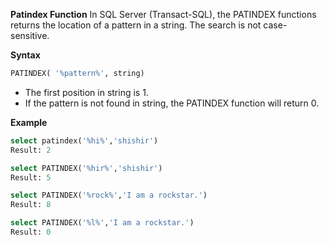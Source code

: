 **Patindex Function**
In SQL Server (Transact-SQL), the PATINDEX functions returns the location of a pattern in a string. The search is not case-sensitive.

**Syntax**
```SQL
PATINDEX( '%pattern%', string)
```

- The first position in string is 1.
- If the pattern is not found in string, the PATINDEX function will return 0.

**Example**

```SQL
select patindex('%hi%','shishir')
Result: 2

select PATINDEX('%hir%','shishir')
Result: 5

select PATINDEX('%rock%','I am a rockstar.')
Result: 8

select PATINDEX('%l%','I am a rockstar.')
Result: 0
```